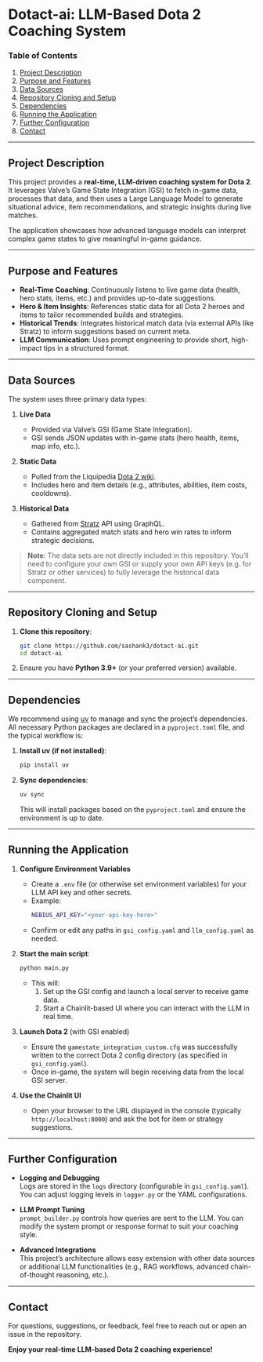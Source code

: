 # Dotact-ai: LLM-Based Dota 2 Coaching System

### Table of Contents
1. [Project Description](#project-description)
2. [Purpose and Features](#purpose-and-features)
3. [Data Sources](#data-sources)
4. [Repository Cloning and Setup](#repository-cloning-and-setup)
5. [Dependencies](#dependencies)
6. [Running the Application](#running-the-application)
7. [Further Configuration](#further-configuration)
8. [Contact](#contact)

---

## Project Description
This project provides a **real-time, LLM-driven coaching system for Dota 2**. It leverages Valve’s Game State Integration (GSI) to fetch in-game data, processes that data, and then uses a Large Language Model to generate situational advice, item recommendations, and strategic insights during live matches. 

The application showcases how advanced language models can interpret complex game states to give meaningful in-game guidance.

---

## Purpose and Features
- **Real-Time Coaching**: Continuously listens to live game data (health, hero stats, items, etc.) and provides up-to-date suggestions.
- **Hero & Item Insights**: References static data for all Dota 2 heroes and items to tailor recommended builds and strategies.
- **Historical Trends**: Integrates historical match data (via external APIs like Stratz) to inform suggestions based on current meta.
- **LLM Communication**: Uses prompt engineering to provide short, high-impact tips in a structured format.

---

## Data Sources
The system uses three primary data types:

1. **Live Data**  
   - Provided via Valve’s GSI (Game State Integration).  
   - GSI sends JSON updates with in-game stats (hero health, items, map info, etc.).

2. **Static Data**  
   - Pulled from the Liquipedia [Dota 2 wiki](https://liquipedia.net/dota2/Portal:Heroes).  
   - Includes hero and item details (e.g., attributes, abilities, item costs, cooldowns).

3. **Historical Data**  
   - Gathered from [Stratz](https://stratz.com/) API using GraphQL.  
   - Contains aggregated match stats and hero win rates to inform strategic decisions.

> **Note**: The data sets are not directly included in this repository. You’ll need to configure your own GSI or supply your own API keys (e.g. for Stratz or other services) to fully leverage the historical data component.

---

## Repository Cloning and Setup
1. **Clone this repository**:
   ```bash
   git clone https://github.com/sashank3/dotact-ai.git
   cd dotact-ai
   ```
2. Ensure you have **Python 3.9+** (or your preferred version) available.

---

## Dependencies
We recommend using [uv](https://pypi.org/project/uv/) to manage and sync the project’s dependencies. All necessary Python packages are declared in a `pyproject.toml` file, and the typical workflow is:

1. **Install uv (if not installed)**:
   ```bash
   pip install uv
   ```
2. **Sync dependencies**:
   ```bash
   uv sync
   ```
   This will install packages based on the `pyproject.toml` and ensure the environment is up to date.

---

## Running the Application
1. **Configure Environment Variables**  
   - Create a `.env` file (or otherwise set environment variables) for your LLM API key and other secrets.  
   - Example:
     ```bash
     NEBIUS_API_KEY="<your-api-key-here>"
     ```
   - Confirm or edit any paths in `gsi_config.yaml` and `llm_config.yaml` as needed.

2. **Start the main script**:
   ```bash
   python main.py
   ```
   - This will:
     1. Set up the GSI config and launch a local server to receive game data.  
     2. Start a Chainlit-based UI where you can interact with the LLM in real time.

3. **Launch Dota 2** (with GSI enabled)  
   - Ensure the `gamestate_integration_custom.cfg` was successfully written to the correct Dota 2 config directory (as specified in `gsi_config.yaml`).
   - Once in-game, the system will begin receiving data from the local GSI server.

4. **Use the Chainlit UI**  
   - Open your browser to the URL displayed in the console (typically `http://localhost:8000`) and ask the bot for item or strategy suggestions.

---

## Further Configuration
- **Logging and Debugging**  
  Logs are stored in the `logs` directory (configurable in `gsi_config.yaml`). You can adjust logging levels in `logger.py` or the YAML configurations.

- **LLM Prompt Tuning**  
  `prompt_builder.py` controls how queries are sent to the LLM. You can modify the system prompt or response format to suit your coaching style.

- **Advanced Integrations**  
  This project’s architecture allows easy extension with other data sources or additional LLM functionalities (e.g., RAG workflows, advanced chain-of-thought reasoning, etc.).

---

## Contact
For questions, suggestions, or feedback, feel free to reach out or open an issue in the repository.

**Enjoy your real-time LLM-based Dota 2 coaching experience!**

